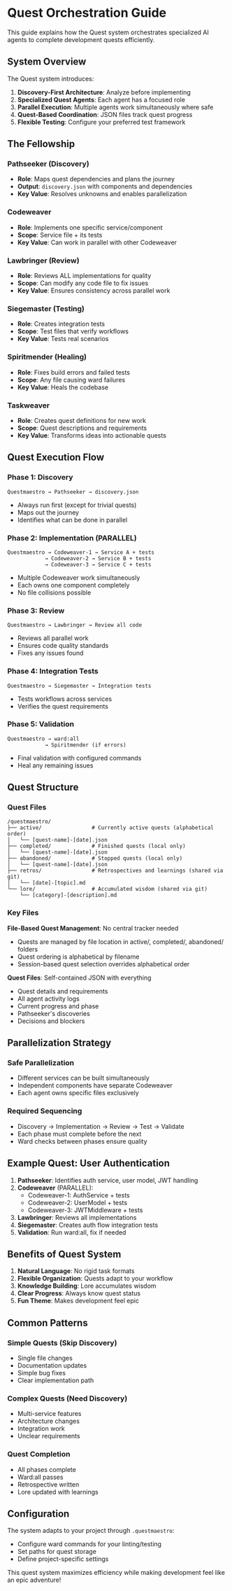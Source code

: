 # Quest Orchestration Guide

This guide explains how the Quest system orchestrates specialized AI agents to complete development quests efficiently.

## System Overview

The Quest system introduces:

1. **Discovery-First Architecture**: Analyze before implementing
2. **Specialized Quest Agents**: Each agent has a focused role
3. **Parallel Execution**: Multiple agents work simultaneously where safe
4. **Quest-Based Coordination**: JSON files track quest progress
5. **Flexible Testing**: Configure your preferred test framework

## The Fellowship

### Pathseeker (Discovery)

- **Role**: Maps quest dependencies and plans the journey
- **Output**: `discovery.json` with components and dependencies
- **Key Value**: Resolves unknowns and enables parallelization

### Codeweaver

- **Role**: Implements one specific service/component
- **Scope**: Service file + its tests
- **Key Value**: Can work in parallel with other Codeweaver

### Lawbringer (Review)

- **Role**: Reviews ALL implementations for quality
- **Scope**: Can modify any code file to fix issues
- **Key Value**: Ensures consistency across parallel work

### Siegemaster (Testing)

- **Role**: Creates integration tests
- **Scope**: Test files that verify workflows
- **Key Value**: Tests real scenarios

### Spiritmender (Healing)

- **Role**: Fixes build errors and failed tests
- **Scope**: Any file causing ward failures
- **Key Value**: Heals the codebase

### Taskweaver

- **Role**: Creates quest definitions for new work
- **Scope**: Quest descriptions and requirements
- **Key Value**: Transforms ideas into actionable quests

## Quest Execution Flow

### Phase 1: Discovery

```
Questmaestro → Pathseeker → discovery.json
```

- Always run first (except for trivial quests)
- Maps out the journey
- Identifies what can be done in parallel

### Phase 2: Implementation (PARALLEL)

```
Questmaestro → Codeweaver-1 → Service A + tests
            → Codeweaver-2 → Service B + tests
            → Codeweaver-3 → Service C + tests
```

- Multiple Codeweaver work simultaneously
- Each owns one component completely
- No file collisions possible

### Phase 3: Review

```
Questmaestro → Lawbringer → Review all code
```

- Reviews all parallel work
- Ensures code quality standards
- Fixes any issues found

### Phase 4: Integration Tests

```
Questmaestro → Siegemaster → Integration tests
```

- Tests workflows across services
- Verifies the quest requirements

### Phase 5: Validation

```
Questmaestro → ward:all
            → Spiritmender (if errors)
```

- Final validation with configured commands
- Heal any remaining issues

## Quest Structure

### Quest Files

```
/questmaestro/
├── active/                # Currently active quests (alphabetical order)
│   └── [quest-name]-[date].json
├── completed/             # Finished quests (local only)
│   └── [quest-name]-[date].json
├── abandoned/             # Stopped quests (local only)
│   └── [quest-name]-[date].json
├── retros/                # Retrospectives and learnings (shared via git)
│   └── [date]-[topic].md
└── lore/                  # Accumulated wisdom (shared via git)
    └── [category]-[description].md
```

### Key Files

**File-Based Quest Management**: No central tracker needed
- Quests are managed by file location in active/, completed/, abandoned/ folders
- Quest ordering is alphabetical by filename
- Session-based quest selection overrides alphabetical order

**Quest Files**: Self-contained JSON with everything
- Quest details and requirements
- All agent activity logs
- Current progress and phase
- Pathseeker's discoveries
- Decisions and blockers

## Parallelization Strategy

### Safe Parallelization

- Different services can be built simultaneously
- Independent components have separate Codeweaver
- Each agent owns specific files exclusively

### Required Sequencing

- Discovery → Implementation → Review → Test → Validate
- Each phase must complete before the next
- Ward checks between phases ensure quality

## Example Quest: User Authentication

1. **Pathseeker**: Identifies auth service, user model, JWT handling
2. **Codeweaver** (PARALLEL):
   - Codeweaver-1: AuthService + tests
   - Codeweaver-2: UserModel + tests
   - Codeweaver-3: JWTMiddleware + tests
3. **Lawbringer**: Reviews all implementations
4. **Siegemaster**: Creates auth flow integration tests
5. **Validation**: Run ward:all, fix if needed

## Benefits of Quest System

1. **Natural Language**: No rigid task formats
2. **Flexible Organization**: Quests adapt to your workflow
3. **Knowledge Building**: Lore accumulates wisdom
4. **Clear Progress**: Always know quest status
5. **Fun Theme**: Makes development feel epic

## Common Patterns

### Simple Quests (Skip Discovery)

- Single file changes
- Documentation updates
- Simple bug fixes
- Clear implementation path

### Complex Quests (Need Discovery)

- Multi-service features
- Architecture changes
- Integration work
- Unclear requirements

### Quest Completion

- All phases complete
- Ward:all passes
- Retrospective written
- Lore updated with learnings

## Configuration

The system adapts to your project through `.questmaestro`:
- Configure ward commands for your linting/testing
- Set paths for quest storage
- Define project-specific settings

This quest system maximizes efficiency while making development feel like an epic adventure!
